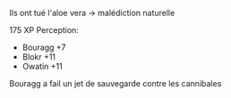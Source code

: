 Ils ont tué l'aloe vera -> malédiction naturelle

175 XP
Perception:
- Bouragg +7
- Blokr +11
- Owatin +11

Bouragg a fail un jet de sauvegarde contre les cannibales